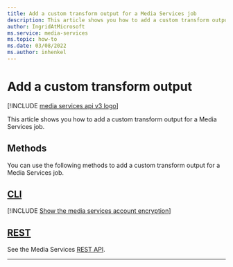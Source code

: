 ```yaml
---
title: Add a custom transform output for a Media Services job
description: This article shows you how to add a custom transform output for a Media Services job.
author: IngridAtMicrosoft
ms.service: media-services
ms.topic: how-to
ms.date: 03/08/2022
ms.author: inhenkel
---
```

# Add a custom transform output

[!INCLUDE [media services api v3 logo](./includes/v3-hr.md)]

<!-- NOTE: The following are in the includes folder and are reused in other How To articles. All task based content should be in the includes folder with the task- prefix prepended to the file name. -->

This article shows you how to add a custom transform output for a Media Services job.

## Methods

You can use the following methods to add a custom transform output for a Media Services job.

## [CLI](#tab/cli/)

[!INCLUDE [Show the media services account encryption](./includes/task-add-custom-transform-output-cli.md)]

## [REST](#tab/rest/)

See the Media Services [REST API](/rest/api/media/transforms).

---
